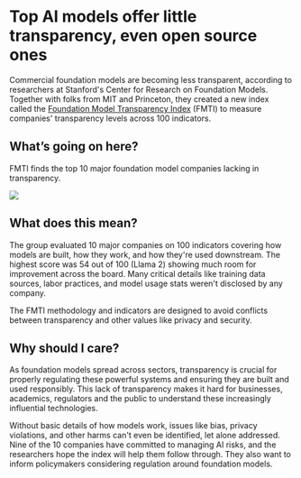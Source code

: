 # Top AI models offer little transparency, even open source ones

Commercial foundation models are becoming less transparent, according to researchers at Stanford's Center for Research on Foundation Models. Together with folks from MIT and Princeton, they created a new index called the [Foundation Model Transparency Index](https://hai.stanford.edu/news/introducing-foundation-model-transparency-index?utm_source=bensbites\&utm_medium=referral\&utm_campaign=top-ai-models-offer-little-transparency-even-open-source-ones) (FMTI) to measure companies' transparency levels across 100 indicators.

## What’s going on here?

FMTI finds the top 10 major foundation model companies lacking in transparency.

![](https://media.beehiiv.com/cdn-cgi/image/fit=scale-down,format=auto,onerror=redirect,quality=80/uploads/asset/file/870b9891-8323-4818-a4de-642305c614d2/image.png)

## What does this mean?

The group evaluated 10 major companies on 100 indicators covering how models are built, how they work, and how they're used downstream. The highest score was 54 out of 100 (Llama 2) showing much room for improvement across the board. Many critical details like training data sources, labor practices, and model usage stats weren't disclosed by any company.

The FMTI methodology and indicators are designed to avoid conflicts between transparency and other values like privacy and security.

## Why should I care?

As foundation models spread across sectors, transparency is crucial for properly regulating these powerful systems and ensuring they are built and used responsibly. This lack of transparency makes it hard for businesses, academics, regulators and the public to understand these increasingly influential technologies.

Without basic details of how models work, issues like bias, privacy violations, and other harms can't even be identified, let alone addressed. Nine of the 10 companies have committed to managing AI risks, and the researchers hope the index will help them follow through. They also want to inform policymakers considering regulation around foundation models.
